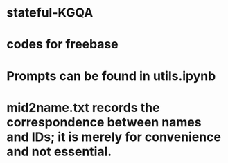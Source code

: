 # stateful-KGQA

# codes for freebase

# Prompts can be found in utils.ipynb

# mid2name.txt records the correspondence between names and IDs; it is merely for convenience and not essential.
